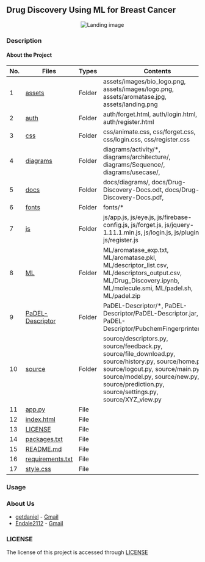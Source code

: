 ## Drug Discovery Using ML for Breast Cancer

<p align="center">
  <img src="https://github.com/Endale2112/drug-discovery/blob/main/assets/landing.png" alt="Landing image">
</p>

### Description
#### About the Project
| No. | Files                                                                  | Types   | Contents | Description |
| --- | ---------------------------------------------------------------------- | ------- | -------- | ----------- |
| 1   | [assets](https://github.com/getdaniel/bc-drug/tree/main/assets)         | Folder  |assets/images/bio_logo.png, assets/images/logo.png, assets/aromatase.jpg, assets/landing.png            |             |
| 2   | [auth](https://github.com/getdaniel/bc-drug/tree/main/auth)             | Folder  | auth/forget.html, auth/login.html, auth/register.html         |             |
| 3   | [css](https://github.com/getdaniel/bc-drug/tree/main/css)               | Folder  | css/animate.css, css/forget.css, css/login.css, css/register.css         |             |
| 4   | [diagrams](https://github.com/getdaniel/bc-drug/tree/main/diagrams)     | Folder  | diagrams/activity/*, diagrams/architecture/, diagrams/Sequence/, diagrams/usecase/,          |             |
| 5   | [docs](https://github.com/getdaniel/bc-drug/tree/main/docs)             | Folder  | docs/diagrams/, docs/Drug-Discovery-Docs.odt, docs/Drug-Discovery-Docs.pdf,           |             |
| 6   | [fonts](https://github.com/getdaniel/bc-drug/tree/main/fonts)           | Folder  | fonts/*         |             |
| 7   | [js](https://github.com/getdaniel/bc-drug/tree/main/js)                 | Folder  | js/app.js, js/eye.js, js/firebase-config.js, js/forget.js, js/jquery-1.11.1.min.js, js/login.js, js/plugins.js, js/register.js          |             |
| 8   | [ML](https://github.com/getdaniel/bc-drug/tree/main/ML)                 | Folder  | ML/aromatase_exp.txt, ML/aromatase.pkl, ML/descriptor_list.csv, ML/descriptors_output.csv, ML/Drug_Discovery.ipynb, ML/molecule.smi, ML/padel.sh, ML/padel.zip         |             |
| 9   | [PaDEL-Descriptor](https://github.com/getdaniel/bc-drug/tree/main/PaDEL-Descriptor) | Folder | PaDEL-Descriptor/*, PaDEL-Descriptor/PaDEL-Descriptor.jar, PaDEL-Descriptor/PubchemFingerprinter.xml         |             |
| 10  | [source](https://github.com/getdaniel/bc-drug/tree/main/source)         | Folder  | source/descriptors.py, source/feedback.py, source/file_download.py, source/history.py, source/home.py, source/logout.py, source/main.py, source/model.py, source/new.py, source/prediction.py, source/settings.py, source/XYZ_view.py           |             |
| 11  | [app.py](https://github.com/getdaniel/bc-drug/blob/main/app.py)         | File    |          |             |
| 12  | [index.html](https://github.com/getdaniel/bc-drug/blob/main/index.html) | File    |          |             |
| 13  | [LICENSE](https://github.com/getdaniel/bc-drug/blob/main/LICENSE)       | File    |          |             |
| 14  | [packages.txt](https://github.com/getdaniel/bc-drug/blob/main/packages.txt) | File |          |             |
| 15  | [README.md](https://github.com/getdaniel/bc-drug/blob/main/README.md)   | File    |          |             |
| 16  | [requirements.txt](https://github.com/getdaniel/bc-drug/blob/main/requirements.txt) | File |          |             |
| 17  | [style.css](https://github.com/getdaniel/bc-drug/blob/main/style.css)   | File    |          |             |

### Usage

### About Us
- [getdaniel](https://github.com/getdaniel) - [Gmail](mailto:danielgetaneh2011@gmail.com)
- [Endale2112](https://github.com/Endale2112) - [Gmail](mailto:endaleontop2112@gmail.com)

### LICENSE
The license of this project is accessed through [LICENSE](https://github.com/Endale2112/drug-discovery/blob/main/LICENSE)
